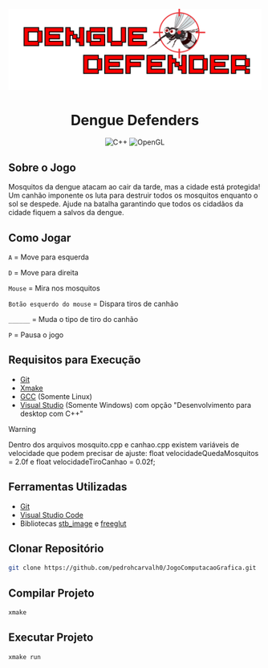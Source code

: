
![Imagem do Jogo](assets/logoDengue.png)

<div align="center">

#  Dengue Defenders

![C++](https://img.shields.io/badge/C++-%23000?style=for-the-badge&logo=cplusplusbuilder)
![OpenGL](https://img.shields.io/badge/OpenGL-%23000?style=for-the-badge&logo=opengl)

</div>

## Sobre o Jogo

Mosquitos da dengue atacam ao cair da tarde, mas a cidade está protegida! Um canhão imponente os luta para destruir todos os mosquitos enquanto o sol se despede. Ajude na batalha garantindo que todos os cidadãos da cidade fiquem a salvos da dengue.

## Como Jogar 

 `A`  = Move para esquerda
 
 `D`  = Move para direita

 `Mouse`  = Mira nos mosquitos
 
 `Botão esquerdo do mouse`  = Dispara tiros de canhão

 `______` = Muda o tipo de tiro do canhão

 `P`  = Pausa o jogo


## Requisitos para Execução

- [Git](https://git-scm.com/downloads)
- [Xmake](https://xmake.io/#/getting_started)
- [GCC](https://gcc.gnu.org) (Somente Linux)
- [Visual Studio](https://learn.microsoft.com/pt-br/cpp/build/vscpp-step-0-installation) (Somente Windows) com opção "Desenvolvimento para desktop com C++"

> [!WARNING]
> Dentro dos arquivos mosquito.cpp e canhao.cpp existem variáveis de velocidade que podem precisar de ajuste:
 float velocidadeQuedaMosquitos = 2.0f    e     float velocidadeTiroCanhao = 0.02f;

## Ferramentas Utilizadas

- [Git](https://git-scm.com/downloads)
- [Visual Studio Code](https://code.visualstudio.com/download)
- Bibliotecas [stb_image](https://github.com/nothings/stb/) e [freeglut](https://freeglut.sourceforge.net/)
  
## Clonar Repositório

```bash
git clone https://github.com/pedrohcarvalh0/JogoComputacaoGrafica.git
```

## Compilar Projeto

```bash
xmake
```

## Executar Projeto

```bash
xmake run
```
